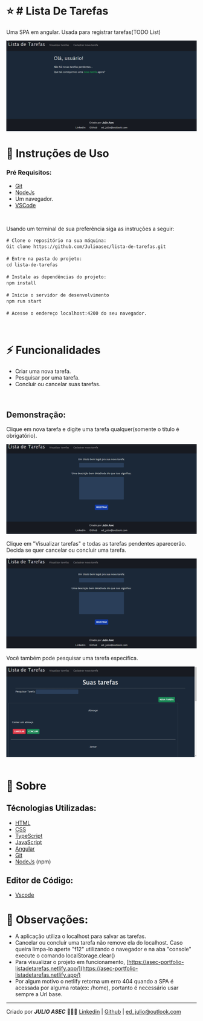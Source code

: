 # ⭐ # Lista De Tarefas

Uma SPA em angular. Usada para registrar tarefas(TODO List)

![imagem exemplo](src/assets/readme-img/lista-de-tarefas-exemplo.gif)  
# 📖 Instruções de Uso

### Pré Requisitos:

- [Git](https://git-scm.com/)
- [NodeJs](https://nodejs.org/en/)
- Um navegador. 
- [VSCode](https://code.visualstudio.com/)
  
<br/>

Usando um terminal de sua preferência siga as instruções a seguir:


    # Clone o repositório na sua máquina:
    Git clone https://github.com/Julioasec/lista-de-tarefas.git

    # Entre na pasta do projeto:
    cd lista-de-tarefas

    # Instale as dependências do projeto:
    npm install 
    
    # Inicie o servidor de desenvolvimento
    npm run start

    # Acesse o endereço localhost:4200 do seu navegador.

<br/>

# ⚡ Funcionalidades 

- Criar uma nova tarefa.
- Pesquisar por uma tarefa.
- Concluír ou cancelar suas tarefas.

<br/>

## Demonstração:

Clique em nova tarefa e digite uma tarefa qualquer(somente o título é obrigatório).

![Uma Gif Sobre o Projeto](src/assets/readme-img/lista-de-tarefas-nova-tarefa.gif)  

Clique em "Visualizar tarefas" e todas as tarefas pendentes aparecerão.  
Decida se quer cancelar ou concluír uma tarefa.

![Uma Gif Sobre o Projeto](src/assets/readme-img/lista-de-tarefas-tarefas.gif)  

Você também pode pesquisar uma tarefa especifica.

![Uma Gif Sobre o Projeto](src/assets/readme-img/lista-de-tarefas-pesquisa.gif)  
<br/>

# 🚩 Sobre
    
## Técnologias Utilizadas:

- [HTML](https://developer.mozilla.org/pt-BR/docs/Web/HTML)  
- [CSS](https://www.w3schools.com/css/)
- [TypeScript](https://www.typescriptlang.org/)
- [JavaScript](https://developer.mozilla.org/pt-BR/docs/Web/JavaScript)
- [Angular](https://angular.io/)
- [Git](https://git-scm.com/) 
- [NodeJs](https://nodejs.org/en/) (npm) 

## Editor de Código:
- [Vscode](https://code.visualstudio.com/)
  
# 🔎 Observações:
 
 - A aplicação utiliza o localhost para salvar as tarefas.
- Cancelar ou concluír uma tarefa não remove ela do localhost. Caso queira limpa-lo aperte "f12" utilizando o navegador e na aba "console" execute o comando localStorage.clear() 
 - Para visualizar o projeto em funcionamento, [https://asec-portfolio-listadetarefas.netlify.app/](https://asec-portfolio-listadetarefas.netlify.app/)
 - Por algum motivo o netlify retorna um erro 404 quando a SPA é acessada por alguma rota(ex: /home), portanto é necessário usar sempre a Url base.
  
****
Criado por ***JULIO ASEC*** 👨🏾‍🦲
[Linkedin](https://www.linkedin.com/in/julio-silva-04b6aa224/) | [Github](https://github.com/Julioasec) | [ed_julio@outlook.com](mailto:ed_julio@outlook.com)
